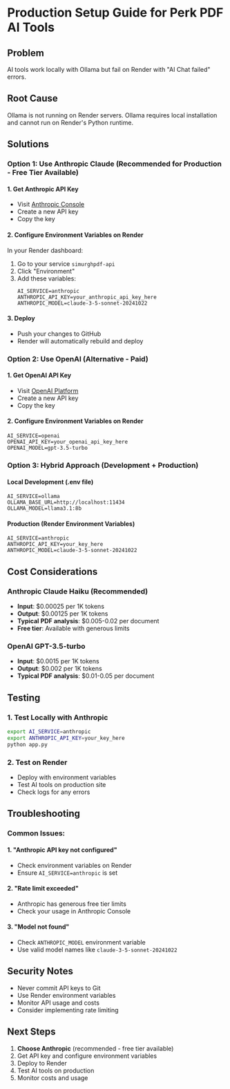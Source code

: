 # Production Setup Guide for Perk PDF AI Tools

## Problem
AI tools work locally with Ollama but fail on Render with "AI Chat failed" errors.

## Root Cause
Ollama is not running on Render servers. Ollama requires local installation and cannot run on Render's Python runtime.

## Solutions

### Option 1: Use Anthropic Claude (Recommended for Production - Free Tier Available)

#### 1. Get Anthropic API Key
- Visit [Anthropic Console](https://console.anthropic.com/)
- Create a new API key
- Copy the key

#### 2. Configure Environment Variables on Render
In your Render dashboard:
1. Go to your service `simurghpdf-api`
2. Click "Environment"
3. Add these variables:
   ```
   AI_SERVICE=anthropic
   ANTHROPIC_API_KEY=your_anthropic_api_key_here
   ANTHROPIC_MODEL=claude-3-5-sonnet-20241022
   ```

#### 3. Deploy
- Push your changes to GitHub
- Render will automatically rebuild and deploy

### Option 2: Use OpenAI (Alternative - Paid)

#### 1. Get OpenAI API Key
- Visit [OpenAI Platform](https://platform.openai.com/api-keys)
- Create a new API key
- Copy the key

#### 2. Configure Environment Variables on Render
   ```
   AI_SERVICE=openai
   OPENAI_API_KEY=your_openai_api_key_here
   OPENAI_MODEL=gpt-3.5-turbo
   ```

### Option 3: Hybrid Approach (Development + Production)

#### Local Development (.env file)
```env
AI_SERVICE=ollama
OLLAMA_BASE_URL=http://localhost:11434
OLLAMA_MODEL=llama3.1:8b
```

#### Production (Render Environment Variables)
```env
AI_SERVICE=anthropic
ANTHROPIC_API_KEY=your_key_here
ANTHROPIC_MODEL=claude-3-5-sonnet-20241022
```

## Cost Considerations

### Anthropic Claude Haiku (Recommended)
- **Input**: $0.00025 per 1K tokens  
- **Output**: $0.00125 per 1K tokens
- **Typical PDF analysis**: $0.005-0.02 per document
- **Free tier**: Available with generous limits

### OpenAI GPT-3.5-turbo
- **Input**: $0.0015 per 1K tokens
- **Output**: $0.002 per 1K tokens
- **Typical PDF analysis**: $0.01-0.05 per document

## Testing

### 1. Test Locally with Anthropic
```bash
export AI_SERVICE=anthropic
export ANTHROPIC_API_KEY=your_key_here
python app.py
```

### 2. Test on Render
- Deploy with environment variables
- Test AI tools on production site
- Check logs for any errors

## Troubleshooting

### Common Issues:

#### 1. "Anthropic API key not configured"
- Check environment variables on Render
- Ensure `AI_SERVICE=anthropic` is set

#### 2. "Rate limit exceeded"
- Anthropic has generous free tier limits
- Check your usage in Anthropic Console

#### 3. "Model not found"
- Check `ANTHROPIC_MODEL` environment variable
- Use valid model names like `claude-3-5-sonnet-20241022`

## Security Notes

- Never commit API keys to Git
- Use Render environment variables
- Monitor API usage and costs
- Consider implementing rate limiting

## Next Steps

1. **Choose Anthropic** (recommended - free tier available)
2. Get API key and configure environment variables
3. Deploy to Render
4. Test AI tools on production
5. Monitor costs and usage 